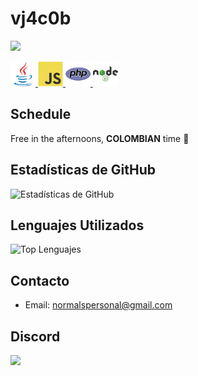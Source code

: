# vj4c0b 
![](https://komarev.com/ghpvc/?username=cc0d3r&style=for-the-badge&color=2d0269)
<p align="left"> </a> <a href="https://www.java.com" target="_blank" rel="noreferrer"> <img src="https://raw.githubusercontent.com/devicons/devicon/master/icons/java/java-original.svg" alt="java" width="40" height="40"/> </a> <a href="https://developer.mozilla.org/en-US/docs/Web/JavaScript" target="_blank" rel="noreferrer"> <img src="https://raw.githubusercontent.com/devicons/devicon/master/icons/javascript/javascript-original.svg" alt="javascript" width="40" height="40"/> </a> <a href="https://www.php.net" target="_blank" rel="noreferrer"> <img src="https://raw.githubusercontent.com/devicons/devicon/master/icons/php/php-original.svg" alt="php" width="40" height="40"/> </a> <img src="https://raw.githubusercontent.com/devicons/devicon/master/icons/nodejs/nodejs-original-wordmark.svg" alt="nodejs" width="40" height="40"/> </p>

## Schedule
Free in the afternoons, **COLOMBIAN** time 👺

## Estadísticas de GitHub
![Estadísticas de GitHub](https://github-readme-stats.vercel.app/api?username=NormalShit&show_icons=true&title_color=2d0269&icon_color=2d0269&text_color=ffffff&bg_color=000000)

## Lenguajes Utilizados
![Top Lenguajes](https://github-readme-stats.vercel.app/api/top-langs/?username=NormalShit&layout=compact&title_color=2d0269&icon_color=2d0269&text_color=ffffff&bg_color=000000)

## Contacto
- Email: [normalspersonal@gmail.com](mailto:normalspersonal@gmail.com)

## Discord
<a href="https://www.buymeacoffee.com/cc0d3r">
  <img src="https://api.status.gg/discord/719667387833647165?theme%5Bbackground%5D%5Bprimary%5D=000000&theme%5Bbackground%5D%5Bsecondary%5D=000000&theme%5Btext%5D%5Bsecondary%5D=ffffff&theme%5Bseparator%5D=000000&theme%5Blogo%5D=ff0000&border%5Bcolor%5D=ff0000&border%5Bwidth%5D=4&hide%5Bspotify%5D=true&hide%5BstatusIcon%5D=true" align="centre" />
</a>
